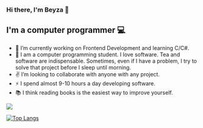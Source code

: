 ### Hi there, I'm Beyza 👋

## I'm a computer programmer :computer:

- 🔭 I’m currently working on Frontend Development and learning C/C#.
- 💬 I am a computer programming student. I love software. Tea and software are indispensable. Sometimes, even if I have a problem, I try to solve that project before I sleep until morning.
- ✌️ I’m looking to collaborate with anyone with any project.
- ⚡ I spend almost 9-10 hours a day developing software.
- 📚 I think reading books is the easiest way to improve yourself.


<img src="https://github-readme-stats.vercel.app/api?username=b-tekinli&show_icons=true&title_color=ff0000&icon_color=bb2acf&text_color=daf7dc&bg_color=000000">

[![Top Langs](https://github-readme-stats.vercel.app/api/top-langs/?username=b-tekinli&layout=compact)](https://github.com/b-tekinli/github-readme-stats)
